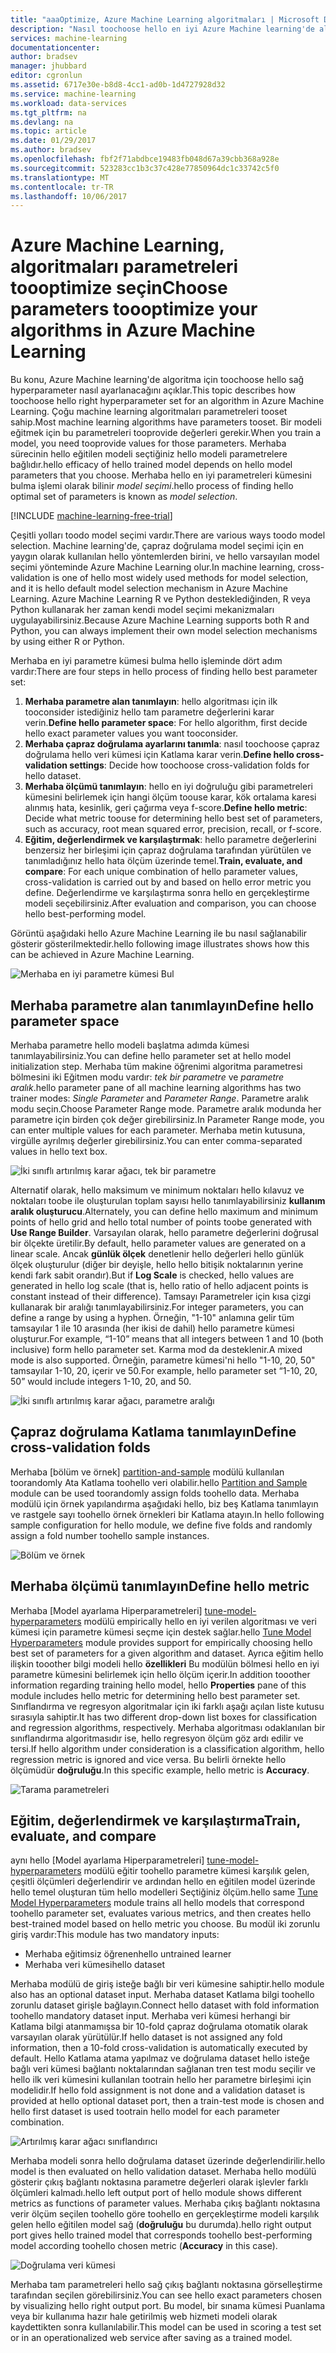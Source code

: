 ```yaml
---
title: "aaaOptimize, Azure Machine Learning algoritmaları | Microsoft Docs"
description: "Nasıl toochoose hello en iyi Azure Machine learning'de algoritma için parametre açıklanmaktadır."
services: machine-learning
documentationcenter: 
author: bradsev
manager: jhubbard
editor: cgronlun
ms.assetid: 6717e30e-b8d8-4cc1-ad0b-1d4727928d32
ms.service: machine-learning
ms.workload: data-services
ms.tgt_pltfrm: na
ms.devlang: na
ms.topic: article
ms.date: 01/29/2017
ms.author: bradsev
ms.openlocfilehash: fbf2f71abdbce19483fb048d67a39cbb368a928e
ms.sourcegitcommit: 523283cc1b3c37c428e77850964dc1c33742c5f0
ms.translationtype: MT
ms.contentlocale: tr-TR
ms.lasthandoff: 10/06/2017
---
```

# <a name="choose-parameters-toooptimize-your-algorithms-in-azure-machine-learning"></a><span data-ttu-id="6d513-103">Azure Machine Learning, algoritmaları parametreleri toooptimize seçin</span><span class="sxs-lookup"><span data-stu-id="6d513-103">Choose parameters toooptimize your algorithms in Azure Machine Learning</span></span>
<span data-ttu-id="6d513-104">Bu konu, Azure Machine learning'de algoritma için toochoose hello sağ hyperparameter nasıl ayarlanacağını açıklar.</span><span class="sxs-lookup"><span data-stu-id="6d513-104">This topic describes how toochoose hello right hyperparameter set for an algorithm in Azure Machine Learning.</span></span> <span data-ttu-id="6d513-105">Çoğu machine learning algoritmaları parametreleri tooset sahip.</span><span class="sxs-lookup"><span data-stu-id="6d513-105">Most machine learning algorithms have parameters tooset.</span></span> <span data-ttu-id="6d513-106">Bir modeli eğitmek için bu parametreleri tooprovide değerleri gerekir.</span><span class="sxs-lookup"><span data-stu-id="6d513-106">When you train a model, you need tooprovide values for those parameters.</span></span> <span data-ttu-id="6d513-107">Merhaba sürecinin hello eğitilen modeli seçtiğiniz hello modeli parametrelere bağlıdır.</span><span class="sxs-lookup"><span data-stu-id="6d513-107">hello efficacy of hello trained model depends on hello model parameters that you choose.</span></span> <span data-ttu-id="6d513-108">Merhaba hello en iyi parametreleri kümesini bulma işlemi olarak bilinir *model seçimi*.</span><span class="sxs-lookup"><span data-stu-id="6d513-108">hello process of finding hello optimal set of parameters is known as *model selection*.</span></span>

[!INCLUDE [machine-learning-free-trial](../../includes/machine-learning-free-trial.md)]

<span data-ttu-id="6d513-109">Çeşitli yolları toodo model seçimi vardır.</span><span class="sxs-lookup"><span data-stu-id="6d513-109">There are various ways toodo model selection.</span></span> <span data-ttu-id="6d513-110">Machine learning'de, çapraz doğrulama model seçimi için en yaygın olarak kullanılan hello yöntemlerden birini, ve hello varsayılan model seçimi yönteminde Azure Machine Learning olur.</span><span class="sxs-lookup"><span data-stu-id="6d513-110">In machine learning, cross-validation is one of hello most widely used methods for model selection, and it is hello default model selection mechanism in Azure Machine Learning.</span></span> <span data-ttu-id="6d513-111">Azure Machine Learning R ve Python desteklediğinden, R veya Python kullanarak her zaman kendi model seçimi mekanizmaları uygulayabilirsiniz.</span><span class="sxs-lookup"><span data-stu-id="6d513-111">Because Azure Machine Learning supports both R and Python, you can always implement their own model selection mechanisms by using either R or Python.</span></span>

<span data-ttu-id="6d513-112">Merhaba en iyi parametre kümesi bulma hello işleminde dört adım vardır:</span><span class="sxs-lookup"><span data-stu-id="6d513-112">There are four steps in hello process of finding hello best parameter set:</span></span>

1. <span data-ttu-id="6d513-113">**Merhaba parametre alan tanımlayın**: hello algoritması için ilk tooconsider istediğiniz hello tam parametre değerlerini karar verin.</span><span class="sxs-lookup"><span data-stu-id="6d513-113">**Define hello parameter space**: For hello algorithm, first decide hello exact parameter values you want tooconsider.</span></span>
2. <span data-ttu-id="6d513-114">**Merhaba çapraz doğrulama ayarlarını tanımla**: nasıl toochoose çapraz doğrulama hello veri kümesi için Katlama karar verin.</span><span class="sxs-lookup"><span data-stu-id="6d513-114">**Define hello cross-validation settings**: Decide how toochoose cross-validation folds for hello dataset.</span></span>
3. <span data-ttu-id="6d513-115">**Merhaba ölçümü tanımlayın**: hello en iyi doğruluğu gibi parametreleri kümesini belirlemek için hangi ölçüm toouse karar, kök ortalama karesi alınmış hata, kesinlik, geri çağırma veya f-score.</span><span class="sxs-lookup"><span data-stu-id="6d513-115">**Define hello metric**: Decide what metric toouse for determining hello best set of parameters, such as accuracy, root mean squared error, precision, recall, or f-score.</span></span>
4. <span data-ttu-id="6d513-116">**Eğitim, değerlendirmek ve karşılaştırmak**: hello parametre değerlerini benzersiz her birleşimi için çapraz doğrulama tarafından yürütülen ve tanımladığınız hello hata ölçüm üzerinde temel.</span><span class="sxs-lookup"><span data-stu-id="6d513-116">**Train, evaluate, and compare**: For each unique combination of hello parameter values, cross-validation is carried out by and based on hello error metric you define.</span></span> <span data-ttu-id="6d513-117">Değerlendirme ve karşılaştırma sonra hello en gerçekleştirme modeli seçebilirsiniz.</span><span class="sxs-lookup"><span data-stu-id="6d513-117">After evaluation and comparison, you can choose hello best-performing model.</span></span>

<span data-ttu-id="6d513-118">Görüntü aşağıdaki hello Azure Machine Learning ile bu nasıl sağlanabilir gösterir gösterilmektedir.</span><span class="sxs-lookup"><span data-stu-id="6d513-118">hello following image illustrates shows how this can be achieved in Azure Machine Learning.</span></span>

![Merhaba en iyi parametre kümesi Bul](./media/machine-learning-algorithm-parameters-optimize/fig1.png)

## <a name="define-hello-parameter-space"></a><span data-ttu-id="6d513-120">Merhaba parametre alan tanımlayın</span><span class="sxs-lookup"><span data-stu-id="6d513-120">Define hello parameter space</span></span>
<span data-ttu-id="6d513-121">Merhaba parametre hello modeli başlatma adımda kümesi tanımlayabilirsiniz.</span><span class="sxs-lookup"><span data-stu-id="6d513-121">You can define hello parameter set at hello model initialization step.</span></span> <span data-ttu-id="6d513-122">Merhaba tüm makine öğrenimi algoritma parametresi bölmesini iki Eğitmen modu vardır: *tek bir parametre* ve *parametre aralık*.</span><span class="sxs-lookup"><span data-stu-id="6d513-122">hello parameter pane of all machine learning algorithms has two trainer modes: *Single Parameter* and *Parameter Range*.</span></span> <span data-ttu-id="6d513-123">Parametre aralık modu seçin.</span><span class="sxs-lookup"><span data-stu-id="6d513-123">Choose Parameter Range mode.</span></span> <span data-ttu-id="6d513-124">Parametre aralık modunda her parametre için birden çok değer girebilirsiniz.</span><span class="sxs-lookup"><span data-stu-id="6d513-124">In Parameter Range mode, you can enter multiple values for each parameter.</span></span> <span data-ttu-id="6d513-125">Merhaba metin kutusuna, virgülle ayrılmış değerler girebilirsiniz.</span><span class="sxs-lookup"><span data-stu-id="6d513-125">You can enter comma-separated values in hello text box.</span></span>

![İki sınıflı artırılmış karar ağacı, tek bir parametre](./media/machine-learning-algorithm-parameters-optimize/fig2.png)

 <span data-ttu-id="6d513-127">Alternatif olarak, hello maksimum ve minimum noktaları hello kılavuz ve noktaları toobe ile oluşturulan toplam sayısı hello tanımlayabilirsiniz **kullanım aralık oluşturucu**.</span><span class="sxs-lookup"><span data-stu-id="6d513-127">Alternately, you can define hello maximum and minimum points of hello grid and hello total number of points toobe generated with **Use Range Builder**.</span></span> <span data-ttu-id="6d513-128">Varsayılan olarak, hello parametre değerlerini doğrusal bir ölçekte üretilir.</span><span class="sxs-lookup"><span data-stu-id="6d513-128">By default, hello parameter values are generated on a linear scale.</span></span> <span data-ttu-id="6d513-129">Ancak **günlük ölçek** denetlenir hello değerleri hello günlük ölçek oluşturulur (diğer bir deyişle, hello hello bitişik noktalarının yerine kendi fark sabit orandır).</span><span class="sxs-lookup"><span data-stu-id="6d513-129">But if **Log Scale** is checked, hello values are generated in hello log scale (that is, hello ratio of hello adjacent points is constant instead of their difference).</span></span> <span data-ttu-id="6d513-130">Tamsayı Parametreler için kısa çizgi kullanarak bir aralığı tanımlayabilirsiniz.</span><span class="sxs-lookup"><span data-stu-id="6d513-130">For integer parameters, you can define a range by using a hyphen.</span></span> <span data-ttu-id="6d513-131">Örneğin, "1-10" anlamına gelir tüm tamsayılar 1 ile 10 arasında (her ikisi de dahil) hello parametre kümesi oluşturur.</span><span class="sxs-lookup"><span data-stu-id="6d513-131">For example, “1-10” means that all integers between 1 and 10 (both inclusive) form hello parameter set.</span></span> <span data-ttu-id="6d513-132">Karma mod da desteklenir.</span><span class="sxs-lookup"><span data-stu-id="6d513-132">A mixed mode is also supported.</span></span> <span data-ttu-id="6d513-133">Örneğin, parametre kümesi'ni hello "1-10, 20, 50" tamsayılar 1-10, 20, içerir ve 50.</span><span class="sxs-lookup"><span data-stu-id="6d513-133">For example, hello parameter set “1-10, 20, 50” would include integers 1-10, 20, and 50.</span></span>

![İki sınıflı artırılmış karar ağacı, parametre aralığı](./media/machine-learning-algorithm-parameters-optimize/fig3.png)

## <a name="define-cross-validation-folds"></a><span data-ttu-id="6d513-135">Çapraz doğrulama Katlama tanımlayın</span><span class="sxs-lookup"><span data-stu-id="6d513-135">Define cross-validation folds</span></span>
<span data-ttu-id="6d513-136">Merhaba [bölüm ve örnek] [ partition-and-sample] modülü kullanılan toorandomly Ata Katlama toohello veri olabilir.</span><span class="sxs-lookup"><span data-stu-id="6d513-136">hello [Partition and Sample][partition-and-sample] module can be used toorandomly assign folds toohello data.</span></span> <span data-ttu-id="6d513-137">Merhaba modülü için örnek yapılandırma aşağıdaki hello, biz beş Katlama tanımlayın ve rastgele sayı toohello örnek örnekleri bir Katlama atayın.</span><span class="sxs-lookup"><span data-stu-id="6d513-137">In hello following sample configuration for hello module, we define five folds and randomly assign a fold number toohello sample instances.</span></span>

![Bölüm ve örnek](./media/machine-learning-algorithm-parameters-optimize/fig4.png)

## <a name="define-hello-metric"></a><span data-ttu-id="6d513-139">Merhaba ölçümü tanımlayın</span><span class="sxs-lookup"><span data-stu-id="6d513-139">Define hello metric</span></span>
<span data-ttu-id="6d513-140">Merhaba [Model ayarlama Hiperparametreleri] [ tune-model-hyperparameters] modülü empirically hello en iyi verilen algoritması ve veri kümesi için parametre kümesi seçme için destek sağlar.</span><span class="sxs-lookup"><span data-stu-id="6d513-140">hello [Tune Model Hyperparameters][tune-model-hyperparameters] module provides support for empirically choosing hello best set of parameters for a given algorithm and dataset.</span></span> <span data-ttu-id="6d513-141">Ayrıca eğitim hello ilişkin tooother bilgi modeli hello **özellikleri** Bu modülün bölmesi hello en iyi parametre kümesini belirlemek için hello ölçüm içerir.</span><span class="sxs-lookup"><span data-stu-id="6d513-141">In addition tooother information regarding training hello model, hello **Properties** pane of this module includes hello metric for determining hello best parameter set.</span></span> <span data-ttu-id="6d513-142">Sınıflandırma ve regresyon algoritmalar için iki farklı aşağı açılan liste kutusu sırasıyla sahiptir.</span><span class="sxs-lookup"><span data-stu-id="6d513-142">It has two different drop-down list boxes for classification and regression algorithms, respectively.</span></span> <span data-ttu-id="6d513-143">Merhaba algoritması odaklanılan bir sınıflandırma algoritmasıdır ise, hello regresyon ölçüm göz ardı edilir ve tersi.</span><span class="sxs-lookup"><span data-stu-id="6d513-143">If hello algorithm under consideration is a classification algorithm, hello regression metric is ignored and vice versa.</span></span> <span data-ttu-id="6d513-144">Bu belirli örnekte hello ölçümüdür **doğruluğu**.</span><span class="sxs-lookup"><span data-stu-id="6d513-144">In this specific example, hello metric is **Accuracy**.</span></span>   

![Tarama parametreleri](./media/machine-learning-algorithm-parameters-optimize/fig5.png)

## <a name="train-evaluate-and-compare"></a><span data-ttu-id="6d513-146">Eğitim, değerlendirmek ve karşılaştırma</span><span class="sxs-lookup"><span data-stu-id="6d513-146">Train, evaluate, and compare</span></span>
<span data-ttu-id="6d513-147">aynı hello [Model ayarlama Hiperparametreleri] [ tune-model-hyperparameters] modülü eğitir toohello parametre kümesi karşılık gelen, çeşitli ölçümleri değerlendirir ve ardından hello en eğitilen model üzerinde hello temel oluşturan tüm hello modelleri Seçtiğiniz ölçüm.</span><span class="sxs-lookup"><span data-stu-id="6d513-147">hello same [Tune Model Hyperparameters][tune-model-hyperparameters] module trains all hello models that correspond toohello parameter set, evaluates various metrics, and then creates hello best-trained model based on hello metric you choose.</span></span> <span data-ttu-id="6d513-148">Bu modül iki zorunlu giriş vardır:</span><span class="sxs-lookup"><span data-stu-id="6d513-148">This module has two mandatory inputs:</span></span>

* <span data-ttu-id="6d513-149">Merhaba eğitimsiz öğrenen</span><span class="sxs-lookup"><span data-stu-id="6d513-149">hello untrained learner</span></span>
* <span data-ttu-id="6d513-150">Merhaba veri kümesi</span><span class="sxs-lookup"><span data-stu-id="6d513-150">hello dataset</span></span>

<span data-ttu-id="6d513-151">Merhaba modülü de giriş isteğe bağlı bir veri kümesine sahiptir.</span><span class="sxs-lookup"><span data-stu-id="6d513-151">hello module also has an optional dataset input.</span></span> <span data-ttu-id="6d513-152">Merhaba dataset Katlama bilgi toohello zorunlu dataset girişle bağlayın.</span><span class="sxs-lookup"><span data-stu-id="6d513-152">Connect hello dataset with fold information toohello mandatory dataset input.</span></span> <span data-ttu-id="6d513-153">Merhaba veri kümesi herhangi bir Katlama bilgi atanmamışsa bir 10-fold çapraz doğrulama otomatik olarak varsayılan olarak yürütülür.</span><span class="sxs-lookup"><span data-stu-id="6d513-153">If hello dataset is not assigned any fold information, then a 10-fold cross-validation is automatically executed by default.</span></span> <span data-ttu-id="6d513-154">Hello Katlama atama yapılmaz ve doğrulama dataset hello isteğe bağlı veri kümesi bağlantı noktalarından sağlanan tren test modu seçilir ve hello ilk veri kümesini kullanılan tootrain hello her parametre birleşimi için modelidir.</span><span class="sxs-lookup"><span data-stu-id="6d513-154">If hello fold assignment is not done and a validation dataset is provided at hello optional dataset port, then a train-test mode is chosen and hello first dataset is used tootrain hello model for each parameter combination.</span></span>

![Artırılmış karar ağacı sınıflandırıcı](./media/machine-learning-algorithm-parameters-optimize/fig6a.png)

<span data-ttu-id="6d513-156">Merhaba modeli sonra hello doğrulama dataset üzerinde değerlendirilir.</span><span class="sxs-lookup"><span data-stu-id="6d513-156">hello model is then evaluated on hello validation dataset.</span></span> <span data-ttu-id="6d513-157">Merhaba hello modülü gösterir çıkış bağlantı noktasına parametre değerleri olarak işlevler farklı ölçümleri kalmadı.</span><span class="sxs-lookup"><span data-stu-id="6d513-157">hello left output port of hello module shows different metrics as functions of parameter values.</span></span> <span data-ttu-id="6d513-158">Merhaba çıkış bağlantı noktasına verir ölçüm seçilen toohello göre toohello en gerçekleştirme modeli karşılık gelen hello eğitilen model sağ (**doğruluğu** bu durumda).</span><span class="sxs-lookup"><span data-stu-id="6d513-158">hello right output port gives hello trained model that corresponds toohello best-performing model according toohello chosen metric (**Accuracy** in this case).</span></span>  

![Doğrulama veri kümesi](./media/machine-learning-algorithm-parameters-optimize/fig6b.png)

<span data-ttu-id="6d513-160">Merhaba tam parametreleri hello sağ çıkış bağlantı noktasına görselleştirme tarafından seçilen görebilirsiniz.</span><span class="sxs-lookup"><span data-stu-id="6d513-160">You can see hello exact parameters chosen by visualizing hello right output port.</span></span> <span data-ttu-id="6d513-161">Bu model, bir sınama kümesi Puanlama veya bir kullanıma hazır hale getirilmiş web hizmeti modeli olarak kaydettikten sonra kullanılabilir.</span><span class="sxs-lookup"><span data-stu-id="6d513-161">This model can be used in scoring a test set or in an operationalized web service after saving as a trained model.</span></span>

<!-- Module References -->
[partition-and-sample]: https://msdn.microsoft.com/library/azure/a8726e34-1b3e-4515-b59a-3e4a475654b8/
[tune-model-hyperparameters]: https://msdn.microsoft.com/library/azure/038d91b6-c2f2-42a1-9215-1f2c20ed1b40/
